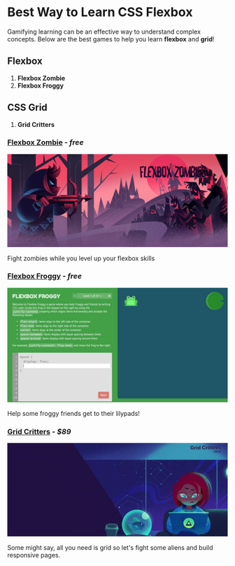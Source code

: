 # Best Way to Learn CSS Flexbox

Gamifying learning can be an effective way to understand complex concepts. Below are the best games to help you learn **flexbox** and **grid**!

## Flexbox
1. **Flexbox Zombie**
2. **Flexbox Froggy**

## CSS Grid
1. **Grid Critters**



### [Flexbox Zombie](https://flexboxzombies.com/p/flexbox-zombies) - _free_

![Flexbox Zombie pic](img/flexbox-zombie.jpg)

Fight zombies while you level up your flexbox skills

### [Flexbox Froggy](https://flexboxfroggy.com) - _free_

![Flexbox Froggy pic](img/flexbox-froggy.jpg)

Help some froggy friends get to their lilypads!

### [Grid Critters](https://gridcritters.com) - _$89_

![CSS Criter pic](img/CSS-Critter.jpg)

Some might say, all you need is grid so let's fight some aliens and build responsive pages. 
